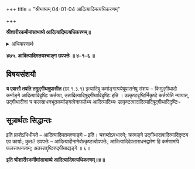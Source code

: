 +++
title = "श्रीभाष्यम् 04-01-04 आदित्यादिमत्यधिकरणम्"

+++


**श्रीशारीरकमीमांसाभाष्ये आदित्यादिमत्यधिकरणम्॥**

<details><summary>अधिकरणार्थः</summary>

क्रत्वङ्गाश्रितेषूपासनेषु उद्गीथादावेव आदित्यादिदृष्टिः कार्या, न आदित्यादावुद्गीथादिदृष्टिः
</details>

**४७५. आदित्यादिमतयश्चाङ्ग उपपत्तेः ॥ ४–१–६ ॥**

## विषयसंशयौ

**य एवासौ तपति तमुद्गीथमुपासीत** (छा.१.३.१) इत्यादिषु कर्माङ्गाश्रयेषूपासनेषु संशयः – किमुद्गीथादौ कर्माङ्गे आदित्यादिदृष्टिः कर्तव्या, उतादित्यादिषूद्गीथादिदृष्टिः इति । उत्कृष्टदृष्टिर्निकृष्टे कर्तव्येति न्यायात्, उद्गीथादीनां च फलसाधनभूतकर्माङ्गत्वेनाफलेभ्य आदित्यादिभ्यः उत्कृष्टत्वादादित्यादिषूद्गीथादिदृष्टिः-

## सूत्रार्थतः सिद्धान्तः

इति प्राप्तेऽभिधीयते – आदित्यादिमतयश्चाङ्गे – इति। चशब्दोऽवधारणे; क्रत्वङ्गे उद्गीथादावादित्यादिदृष्टय एव कार्याः; कुतः? उपपत्तेः – आदित्यादीनामेवोत्कृष्टत्वोपपत्तेः; आदित्यादिदेवताराधनद्वारेण हि कर्मणामपि फलसाधनत्वम्; अतस्तद्दृष्टिरुद्गीथाद्यङ्गे ॥ ६॥

**इति श्रीशारीरकमीमांसाभाष्ये आदित्यादिमत्यधिकरणम्॥४॥**


